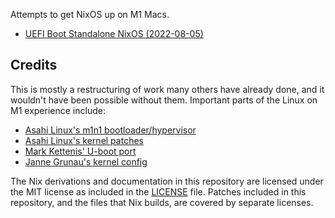 Attempts to get NixOS up on M1 Macs.

* [UEFI Boot Standalone NixOS (2022-08-05)](docs/uefi-standalone.md)

## Credits

This is mostly a restructuring of work many others have already done, and it wouldn't have been possible without them. Important parts of the Linux on M1 experience include:
* [Asahi Linux's m1n1 bootloader/hypervisor](https://github.com/AsahiLinux/m1n1)
* [Asahi Linux's kernel patches](https://github.com/AsahiLinux/linux)
* [Mark Kettenis' U-boot port](https://github.com/kettenis/u-boot)
* [Janne Grunau's kernel config](https://github.com/jannau/AsahiLinux-PKGBUILD/blob/main/linux-apple/config)

The Nix derivations and documentation in this repository are licensed under the MIT license as included in the [LICENSE](LICENSE) file. Patches included in this repository, and the files that Nix builds, are covered by separate licenses.
